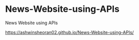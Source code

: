 # News-Website-using-APIs
News Website using APIs

https://ashwinsheoran02.github.io/News-Website-using-APIs/
